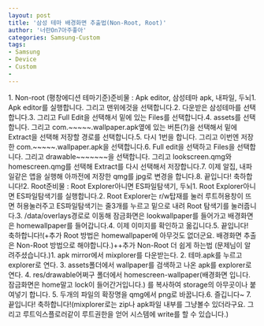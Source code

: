 ```yaml
---
layout: post
title: '삼성 테마 배경화면 추출법(Non-Root, Root)'
author: '너란On7아주좋아'
categories: Samsung-Custom
tags:
- Samsung
- Device
- Custom
-
---
```



<script> location.href='https://cafe.naver.com/develoid/779292' ; </script>

<p>1. Non-root (평창에디션 테마기준)준비물 : Apk editor, 삼성테마 apk, 내파일, 두뇌1. Apk editor를 실행합니다. 그리고 맨위에것을 선택합니다.2. 다운받은 삼성테마를 선택합니다.3. 그리고 Full Edit을 선택해서 밑에 있는 Files를 선택합니다.4. assets를 선택합니다. 그리고 com.~~~~~.wallpaper.apk옆에 있는 버튼(?)을 선택해서 밑에 Extract을 선택해 저장할 경로를 선택합니다.5. 다시 1번을 합니다. 그리고 이번엔 저장한 com.~~~~~.wallpaper.apk을 선택합니다.6. Full edit을 선택하고 Files을 선택합니다. 그리고 drawable~~~~~~~을 선택합니다. 그리고 lookscreen.qmg와 homescreen.qmg를 선택해 Extract를 다시 선택해서 저장합니다.7. 이제 알집, 내파일같은 앱을 실행해 아까전에 저장한 qmg를 jpg로 변경을 합니다.8. 끝입니다! 축하합니다!2. Root준비물 : Root Explorer아니면 ES파일탐색기, 두뇌1. Root Explorer아니면 ES파일탐색기를 실행합니다.2. Root Explorer는 r/w탑재를 눌러 루트허용창이 뜨면 허용눌러주고 ES파일탐색기는 줄3개를 누르고 밑으로 내려 Root 탐색기를 눌러줍니다.3. /data/overlays경로로 이동해 잠금화면은 lookwallpaper를 들어가고 배경화면은 homewallpaper를 들어갑니다.4. 이제 이미지를 확인하고 옮깁니다.5. 끝입니다! 축하합니다!(+추가 Root 방법은 homewallpaper에 아무것도 없더군요. 배경화면 추출은 Non-Root 방법으로 해야합니다.)++추가 Non-Root 더 쉽게 하는법 (문제님이 알려주셨습니다.)1. apk mirror에서 mixplorer를 다운받는다.&nbsp;2. 테마.apk를 누르고 explorer로 연다.&nbsp;3. assets폴더에서 wallpaper를 검색하고 나온 apk를 explorer로 연다.&nbsp;4. res/drawable어쩌구 폴더에서 homescreen-wallpaper(배경화면 입니다. 잠금화면은 home말고 lock이 들어간거입니다.) 를 복사하여 storage의 아무곳이나 붙여넣기 합니다.&nbsp;5. 두개의 파일의 확장명을 qmg에서 png로 바꿉니다.6. 즐깁니다~&nbsp;7. 끝입니다! 축하합니다!(mixplorer로는 zip나 apk파일 내부를 그냥볼수 있더라구요. 그리고 루트익스플로러같이 루트권한을 얻어 시스템에 write를 할 수 있습니다.)</p>

